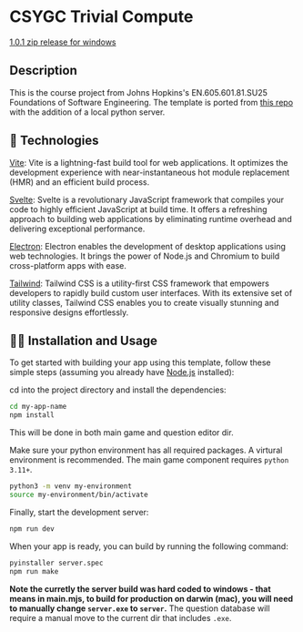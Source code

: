# CSYGC Trivial Compute

[1.0.1 zip release for windows](https://livejohnshopkins-my.sharepoint.com/:u:/g/personal/yjian117_jh_edu/Eb9SaXAvRKFBgSu8vDOiDsUB7PMW9R4O6vBWwt79yq-HEw?e=Ljmif1)

## Description
This is the course project from Johns Hopkins's EN.605.601.81.SU25 Foundations of Software Engineering. The template is ported from [this repo](https://github.com/feernandobraga/vitesvelctron) with the addition of a local python server.

## 🧋 Technologies
[Vite](https://vitejs.dev/): Vite is a lightning-fast build tool for web applications. It optimizes the development experience with near-instantaneous hot module replacement (HMR) and an efficient build process.

[Svelte](https://svelte.dev/): Svelte is a revolutionary JavaScript framework that compiles your code to highly efficient JavaScript at build time. It offers a refreshing approach to building web applications by eliminating runtime overhead and delivering exceptional performance.

[Electron](https://www.electronjs.org/): Electron enables the development of desktop applications using web technologies. It brings the power of Node.js and Chromium to build cross-platform apps with ease.

[Tailwind](https://tailwindcss.com/): Tailwind CSS is a utility-first CSS framework that empowers developers to rapidly build custom user interfaces. With its extensive set of utility classes, Tailwind CSS enables you to create visually stunning and responsive designs effortlessly.

## 👨‍💻 Installation and Usage
To get started with building your app using this template, follow these simple steps (assuming you already have [Node.js](https://nodejs.org/) installed):

cd into the project directory and install the dependencies:
```bash
cd my-app-name
npm install
```
This will be done in both main game and question editor dir.

Make sure your python environment has all required packages. A virtural environment is recommended. The main game component requires `python 3.11+`.

```bash
python3 -m venv my-environment
source my-environment/bin/activate
```

Finally, start the development server:
```bash
npm run dev
```

When your app is ready, you can build by running the following command:
```bash
pyinstaller server.spec
npm run make
```

**Note the curretly the server build was hard coded to windows - that means in main.mjs, to build for production on darwin (mac), you will need to manually change `server.exe` to `server`.**
The question database will require a manual move to the current dir that includes `.exe`. 

